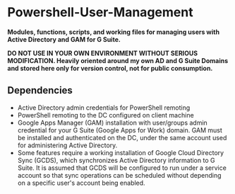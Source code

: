 # Powershell-User-Management
**Modules, functions, scripts, and working files for managing users with Active Directory and GAM for G Suite.** 

**DO NOT USE IN YOUR OWN ENVIRONMENT WITHOUT SERIOUS MODIFICATION. Heavily oriented around my own AD and G Suite Domains and stored here only for version control, not for public consumption.**

## Dependencies

  - Active Directory admin credentials for PowerShell remoting
  - PowerShell remoting to the DC configured on client machine
  - Google Apps Manager (GAM) installation with user/groups admin credential for your G Suite (Google Apps for Work) domain. GAM must be installed and authenticated on the DC, under the same account used for administering Active Directory.
  - Some features require a working installation of Google Cloud Directory Sync (GCDS), which synchronizes Active Directory information to G Suite. It is assumed that GCDS will be configured to run under a service account so that sync operations can be scheduled without depending on a specific user's account being enabled.
